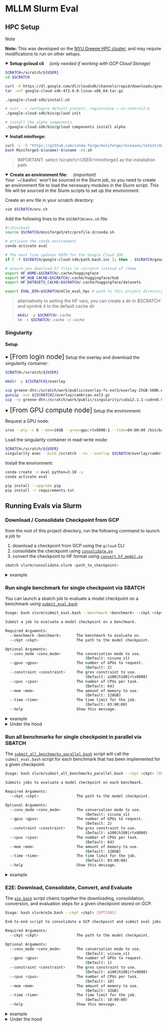 # MLLM Slurm Eval

## HPC Setup

> [!NOTE]
> **Note:** This was developed on the <a href="https://sites.google.com/nyu.edu/nyu-hpc/hpc-systems/greene" target="_blank">NYU Greene HPC cluster</a>, and may require modifications to run on other setups.

<details open>
<summary><b>Setup gcloud cli</b> <span style="padding-left: 1em;"\> <i>(only needed if working with GCP Cloud Storage)</i></summary>

```bash
SCRATCH=/scratch/${USER}
cd $SCRATCH

curl -O https://dl.google.com/dl/cloudsdk/channels/rapid/downloads/google-cloud-sdk-473.0.0-linux-x86_64.tar.gz
tar -xvf google-cloud-sdk-473.0.0-linux-x86_64.tar.gz

./google-cloud-sdk/install.sh

# init --> configure default project, region+zone = us-central2-b
./google-cloud-sdk/bin/gcloud init

# install the alpha components
./google-cloud-sdk/bin/gcloud components install alpha
```

</details>

<details open>
<summary><b>Install miniforge:</b></summary>

```bash
curl -L -O "https://github.com/conda-forge/miniforge/releases/latest/download/Miniforge3-$(uname)-$(uname -m).sh"
bash Miniforge3-$(uname)-$(uname -m).sh
```

> IMPORTANT: select /scratch/\<USER\>/miniforge3 as the installation path

</details>

<details open>
<summary><b>Create an environment file:</b> <span style="padding-left: 1em;"\> <i>(important)</i></summary>
Your `~/.bashrc` won't be sourced in the Slurm job, so you need to create an environment file to load the necessary modules in the Slurm script. This file will be sourced in the Slurm scripts to set up the environment.


Create an env file in your scratch directory:
```bash
vim $SCRATCH/env.sh
```

Add the following lines to the `$SCRATCH/env.sh` file:
```bash
#!/bin/bash
source $SCRATCH/miniforge3/etc/profile.d/conda.sh

# activate the conda environment
conda activate eval

# The next line updates PATH for the Google Cloud SDK.
if [ -f $SCRATCH/google-cloud-sdk/path.bash.inc ]; then . $SCRATCH/google-cloud-sdk/path.bash.inc; fi

# ensure you download hf files to /scratch instead of /home
export HF_HOME=$SCRATCH/.cache/huggingface
export HF_HUB_CACHE=$SCRATCH/.cache/huggingface/hub
export HF_DATASETS_CACHE=$SCRATCH/.cache/huggingface/datasets

export EVAL_DIR=$SCRATCH/mllm_eval_hpc # path to this project directory
```

> alternatively to setting the HF vars, you can create a dir in $SCRATCH and symlink it to the default cache dir
> ```bash
> mkdir -p $SCRATCH/.cache
> ln -s $SCRATCH/.cache ~/.cache
> ```


### Singularity

#### Setup

<details open>
<summary><span style="font-size: 1.5em;">[From login node]</span> Setup the overlay and download the singularity container:</summary>

```bash
SCRATCH=/scratch/${USER}

mkdir -p ${SCRATCH}/overlay

scp greene-dtn:/scratch/work/public/overlay-fs-ext3/overlay-25GB-500K.ext3.gz ${SCRATCH}/overlay/cambrian.ext3.gz
gunzip -vvv ${SCRATCH}/overlay/cambrian.ext3.gz
scp -rp greene-dtn:/scratch/work/public/singularity/cuda12.1.1-cudnn8.9.0-devel-ubuntu22.04.2.sif ${SCRATCH}/overlay/cuda12.1.1-cudnn8.9.0-devel-ubuntu22.04.2.sif
```

</details>

<details open>
<summary><span style="font-size: 1.5em;">[From GPU compute node]</span> Setup the environment:</summary>

Request a GPU node:

```bash
srun --pty -c 6 --mem=16GB --gres=gpu:rtx8000:1 --time=04:00:00 /bin/bash
```

Load the singularity container in read-write mode:

```bash
SCRATCH=/scratch/${USER}
singularity exec --bind /scratch --nv --overlay $SCRATCH/overlay/cambrian.ext3:rw $SCRATCH/overlay/cuda12.1.1-cudnn8.9.0-devel-ubuntu22.04.2.sif /bin/bash
```

Install the environment:

```bash
conda create -n eval python=3.10 -y
conda activate eval

pip install --upgrade pip
pip install -r requirements.txt
```

</details>
</details>


## Running Evals via Slurm

### Download / Consolidate Checkpoint from GCP

from the root of this project directory, run the following command to launch a job to 
1. download a checkpoint from GCP using the `gcloud` CLI
2. consolidate the checkpoint using [`consolidate.py`](scripts/consolidate.py)
3. convert the checkpoint to HF format using [`convert_hf_model.py`](scripts/convert_hf_model.py)
```bash
sbatch slurm/consolidate.slurm <path_to_checkpoint>
```

<details>
<summary>example</summary>

```bash
sbatch slurm/consolidate.slurm gs://us-central2-storage/cambrian/checkpoints/TPU-llava-v1.5-7b-finetune-6993k
```

This will save the consolidated checkpoint to `$SCRATCH/cambrian-TPU-llava-v1.5-7b-finetune-6993k`
> Note: an extra "cambrian-" prefix is added to the checkpoint name if it is not already present to ensure the checkpoint can be loaded properly with the `cambrian` code
</details>

### Run single benchmark for single checkpoint via SBATCH
You can launch a sbatch job to evaluate a model checkpoint on a benchmark using [`submit_eval.bash`](slurm/submit_eval.bash)
```bash
Usage: bash slurm/submit_eval.bash --benchmark <benchmark> --ckpt <ckpt> [OPTIONS]

Submit a job to evaluate a model checkpoint on a benchmark.

Required Arguments:
  --benchmark <benchmark>       The benchmark to evaluate on.
  --ckpt <ckpt>                 The path to the model checkpoint.

Optional Arguments:
  --conv_mode <conv_mode>       The conversation mode to use.
                                    (Default: vicuna_v1)
  --gpus <gpus>                 The number of GPUs to request.
                                    (Default: 2)
  --constraint <constraint>     The gres constraint to use.
                                    (Default: a100|h100|rtx8000)
  --cpus <cpus>                 The number of CPUs per task.
                                    (Default: 64)
  --mem <mem>                   The amount of memory to use.
                                    (Default: 128GB)
  --time <time>                 The time limit for the job.
                                    (Default: 03:00:00)
  --help                        Show this message.
```

<details>
<summary>example</summary>

```bash
bash slurm/submit_eval.bash --ckpt $SCRATCH/checkpoints/llava-yi-finetune-6993k/ --conv_mode chatml_direct --constraint "a100|h100" --gpus 2 --benchmark mmmu
```
</details>


<details>
<summary>Under the hood</summary>

The [`submit_eval.bash`](slurm/submit_eval.bash) script does the following:

1. Parses the command-line arguments and validates them.
2. Determines the appropriate Slurm script to use for the evaluation.
3. Constructs the Slurm command to submit the evaluation job.
4. Submits the evaluation job to the Slurm job scheduler.

The Slurm script sets up the environment, loads the necessary modules, and runs the [`run_benchmark.sh`](scripts/run_benchmark.sh) script with the provided arguments. See [`eval_benchmark.slurm`](slurm/eval_benchmark.slurm) for more details.

The [`run_benchmark.sh`](scripts/run_benchmark.sh) script does the following:

1. Parses the command-line arguments.
2. Validates the benchmark directory and required scripts.
3. Handles the distribution of the evaluation workload across multiple GPUs using chunking.
4. Runs the evaluation script for each chunk in parallel.
5. Combines the results from all the chunks into a single answers file.
6. Runs the testing script on the combined answers file to compute the evaluation metrics.

</details>

### Run all benchmarks for single checkpoint in parallel via SBATCH
The [`submit_all_benchmarks_parallel.bash`](slurm/submit_all_benchmarks_parallel.bash) script will call the `submit_eval.bash` script for each benchmark that has been implemented for a given checkpoint.
```bash
Usage: bash slurm/submit_all_benchmarks_parallel.bash --ckpt <ckpt> [OPTIONS]

Submits jobs to evaluate a model checkpoint on each benchmark.

Required Arguments:
  --ckpt <ckpt>                 The path to the model checkpoint.

Optional Arguments:
  --conv_mode <conv_mode>       The conversation mode to use.
                                    (Default: vicuna_v1)
  --gpus <gpus>                 The number of GPUs to request.
                                    (Default: 2)
  --constraint <constraint>     The gres constraint to use.
                                    (Default: a100|h100|rtx8000)
  --cpus <cpus>                 The number of CPUs per task.
                                    (Default: 64)
  --mem <mem>                   The amount of memory to use.
                                    (Default: 128GB)
  --time <time>                 The time limit for the job.
                                    (Default: 03:00:00)
  --help                        Show this message.
```

<details>
<summary>example</summary>

```bash
bash slurm/submit_all_benchmarks_parallel.bash --ckpt $SCRATCH/checkpoints/llava-TPU-llava-v1.5-7b-finetune-6993k
```
</details>

### E2E: Download, Consolidate, Convert, and Evaluate
The [`e2e.bash`](slurm/e2e.bash) script chains together the downloading, consolidation, conversion, and evaluation steps for a given checkpoint stored on GCP.

```bash
Usage: bash slurm/e2e.bash --ckpt <ckpt> [OPTIONS]

End-to-end script to consolidate a GCP checkpoint and submit eval jobs.

Required Arguments:
  --ckpt <ckpt>                 The path to the model checkpoint.

Optional Arguments:
  --conv_mode <conv_mode>       The conversation mode to use.
                                    (Default: vicuna_v1)
  --gpus <gpus>                 The number of GPUs to request.
                                    (Default: 1)
  --constraint <constraint>     The gres constraint to use.
                                    (Default: a100|h100|rtx8000)
  --cpus <cpus>                 The number of CPUs per task.
                                    (Default: 18)
  --mem <mem>                   The amount of memory to use.
                                    (Default: 32GB)
  --time <time>                 The time limit for the job.
                                    (Default: 10:00:00)
  --help                        Show this message.
```

<details>
<summary>example</summary>

```bash
bash slurm/e2e.bash --ckpt gs://us-central2-storage/cambrian/checkpoints/TPU-llava-v1.5-7b-finetune-6993k
```
</details>

<details>
<summary>Under the hood</summary>

The [`e2e.bash`](slurm/e2e.bash) script performs the following steps:

1. **Consolidation Job Submission**:
   - Submits a Slurm job using `slurm/consolidate.slurm` to:
        1. Download the checkpoint from GCP Cloud Storage.
        2. Consolidate the checkpoint using `scripts/consolidate.py`.
        3. Convert the checkpoint to HuggingFace format using `scripts/convert_hf_model.py`.
   - Captures the job ID of the consolidation job.

2. **Checkpoint Path Processing**:
   - Extracts the checkpoint name from the GCP path.
   - Prepends "cambrian-" to the checkpoint name if not already present.
   - Constructs the full local path where the consolidated checkpoint will be saved.

3. **Evaluation Jobs Submission**:
   - Calls `slurm/submit_all_benchmarks_parallel.bash` to submit evaluation jobs for all implemented benchmarks.
   - Passes along all relevant parameters (checkpoint path, conversation mode, Slurm job settings).
   - Sets up a dependency on the consolidation job, ensuring evaluations only start after consolidation is complete.

This end-to-end process automates the entire workflow from downloading a checkpoint from GCP to running all benchmark evaluations, making it easy to evaluate new checkpoints with a single command.

</details>
